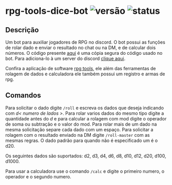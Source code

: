 # rpg-tools-dice-bot ![versão](https://img.shields.io/badge/vers%C3%A3o-1.0.0-purple?style=flat-square) ![status](https://img.shields.io/badge/status-concluido-lightblue?style=flat-square)

## Descrição

Um bot para auxiliar jogadores de RPG no discord. O bot possui as funções de rolar dado e enviar o resultado no chat ou na DM, e de calcular dois números. O código presente [aqui](https://github.com/El0y-C0SM0/rpg-tools-dice-bot/tree/main/bot) é uma cópia segura do código usado no bot.
Para adiciona-lo à um server do discord [clique aqui](https://discord.com/oauth2/authorize?client_id=1063954442006831234&permissions=2048&scope=bot%20applications.commands).

Confira a aplicação de software [rpg tools](https://github.com/El0y-C0SM0/RPG-Tools), ele além das ferramentas de rolagem de dados e calculadora ele também possui um registro e armas de rpg.

## Comandos

Para solicitar o dado digite `/roll` e escreva os dados que deseja indicando com *d< numero de lados >*. Para rolar varios dados do mesmo tipo digite a quantidade antes do *d* e para calcular a rolagem com mod digite o operador de soma ou subtração e o valor do mod. Para rolar mais de um dado na mesma solicitação separe cada dado com um espaço. Para solicitar a rolagem com o resultado enviado na DM digite `/roll-master` com as mesmas regras. O dado padrão para quando não é especificado um é o d20.

Os seguintes dados são suportados:
d2, d3, d4, d6, d8, d10, d12, d20, d100, d1000.

Para usar a calculadora use o comando `/calc` e digite o primeiro numero, o operador e o segundo numero.
